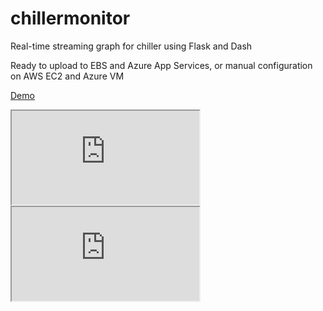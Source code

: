 # chillermonitor

Real-time streaming graph for chiller using Flask and Dash

Ready to upload to EBS and Azure App Services, or manual configuration on AWS EC2 and Azure VM

[Demo](https://chillertest.azurewebsites.net/)

<html>
<body>

<iframe src="https://chillertest.azurewebsites.net/"></iframe>

</body>
</html>

<!DOCTYPE html>
<html>
<body>

<iframe src="https://www.w3schools.com">
  <p>Your browser does not support iframes.</p>
</iframe>

</body>
</html>
